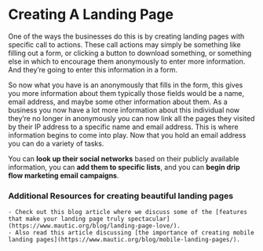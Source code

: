 # Creating A Landing Page


One of the ways the businesses do this is by creating landing pages with specific call to actions. These call actions may simply be something like filling out a form, or clicking a button to download something, or something else in which to encourage them anonymously to enter more information. And they’re going to enter this information in a form.

So now what you have is an anonymously that fills in the form, this gives you more information about them typically those fields would be a name, email address, and maybe some other information about them. As a business you now have a lot more information about this individual now they’re no longer in anonymously you can now link all the pages they visited by their IP address to a specific name and email address. This is where information begins to come into play. Now that you hold an email address you can do a variety of tasks.

You can **look up their social networks** based on their publicly available information, you can **add them to specific lists**, and you can **begin drip flow marketing email campaigns**.

### Additional Resources for creating beautiful landing pages



	- Check out this blog article where we discuss some of the [features that make your landing page truly spectacular](https://www.mautic.org/blog/landing-page-love/).
	- Also read this article discussing [the importance of creating mobile landing pages](https://www.mautic.org/blog/mobile-landing-pages/).